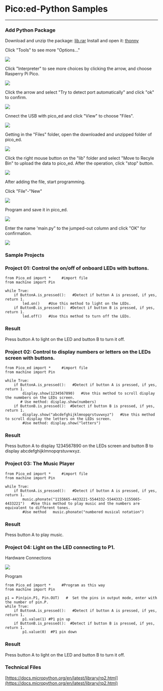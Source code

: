 # Pico:ed-Python Samples



---


### Add Python Package 
Download and unzip the package: [lib.rar](https://github.com/elecfreaks/pico_ed/archive/refs/heads/master.zip)
Install and open it: [thonny](https://github.com/thonny/thonny/releases/download/v3.3.13/thonny-3.3.13.exe)

Click "Tools" to see more "Options..." 

![](./images/pico-ed-py-01.png)

Click "Interpreter" to see more choices by clicking the arrow, and choose Rasperry Pi Pico. 

![](./images/pico-ed-py-02.png)

Click the arrow and select "Try to detect port automatically" and click "ok" to confirm. 

![](./images/pico-ed-py-03.png)

Cnnect the USB with pico_ed and click "View" to choose "Files".

![](./images/pico-ed-py-04.png)

Getting in the "Files" folder, open the downloaded and unzipped folder of pico_ed. 

![](./images/pico-ed-py-05.png)

Click the right mouse button on the "lib" folder and select "Move to Recyle Bin" to upload the data to pico_ed. After the operation, click "stop" button.

![](./images/pico-ed-py-06.png)

After adding the file, start programming. 

Click "File"-"New"

![](./images/pico-ed-py-07.png)

Program and save it in pico_ed.

![](./images/pico-ed-py-08.png)

Enter the name 'main.py" to the jumped-out column and click "OK" for confirmation. 

![](./images/pico-ed-py-09.png)

### Sample Projects
### Project 01: Control the on/off of onboard LEDs with buttons.    
```
from Pico_ed import *     #import file
from machine import Pin

while True:   
    if ButtonA.is_pressed():   #Detect if button A is pressed, if yes, return 1. 
        led.on()    #Use this method to light on the LEDs. 
    if ButtonB.is_pressed():  #Detect if button B is pressed, if yes, return 1. 
        led.off()   #Use this method to turn off the LEDs.

```
### Result
Press button A to light on the LED and button B to turn it off. 

### Project 02: Control to display numbers or letters on the LEDs screen with buttons. 
```
from Pico_ed import *     #import file
from machine import Pin

while True:   
    if ButtonA.is_pressed():   #Detect if button A is pressed, if yes, return 1. 
        display.show(1234567890)   #Use this method to scroll display the nummbers on the LEDs screen. 
       # Use method: display.show(numbers)
    if ButtonB.is_pressed():  #Detect if button B is pressed, if yes, return 1. 
        display.show("abcdefghijklmnopqrstuvwxyz")   #Use this method to scroll display the letters on the LEDs screen. 
        #Use method: display.show("letters")
```
### Result
Press button A to display  1234567890 on the LEDs screen and button B to display abcdefghijklmnopqrstuvwxyz. 

### Project 03: The Music Player 
```
from Pico_ed import *     #import file
from machine import Pin

while True:   
    if ButtonA.is_pressed():   #Detect if button A is pressed, if yes, return 1. 
        music.phonate("1155665-4433221-5544332-5544332-1155665-4433221")   #Use this method to play music and the numbers are equivalent to different tones. 
        #Use method   music.phonate("numbered musical notation")
```
### Result
Press button A to play music. 

### Project 04: Light on the LED connecting to P1. 

Hardware Connections

![](./images/pico-ed-py-10.png)

Program

```
from Pico_ed import *     #Program as this way
from machine import Pin

p1 = Pin(pin.P1, Pin.OUT)   #  Set the pins in output mode, enter with the number of pin.P. 
while True:   
    if ButtonA.is_pressed():   #Detect if button A is pressed, if yes, return 1.
        p1.value(1) #P1 pin up 
    if ButtonB.is_pressed():  #Detect if button B is pressed, if yes, return 1. 
        p1.value(0)  #P1 pin down
```

### Result 
Press button A to light on the LED and button B to turn it off. 

### Technical Files
[https://docs.micropython.org/en/latest/library/rp2.html](https://docs.micropython.org/en/latest/library/rp2.html)
